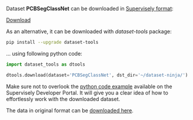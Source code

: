Dataset **PCBSegClassNet** can be downloaded in [Supervisely format](https://developer.supervisely.com/api-references/supervisely-annotation-json-format):

 [Download](https://assets.supervisely.com/supervisely-supervisely-assets-public/teams_storage/q/T/GT/BoQ9PKzp5CjME3M1UJ6vyy9dkHMLBmE1GLlB6AXUwENaPlhSJ9s3X6iSpOlRaEYHpeE1burJU6a82kqhoeRBFi7urLsfndClyTEI9LgRAmDc324BYUVkyotB8zvZ.tar)

As an alternative, it can be downloaded with *dataset-tools* package:
``` bash
pip install --upgrade dataset-tools
```

... using following python code:
``` python
import dataset_tools as dtools

dtools.download(dataset='PCBSegClassNet', dst_dir='~/dataset-ninja/')
```
Make sure not to overlook the [python code example](https://developer.supervisely.com/getting-started/python-sdk-tutorials/iterate-over-a-local-project) available on the Supervisely Developer Portal. It will give you a clear idea of how to effortlessly work with the downloaded dataset.

The data in original format can be [downloaded here](https://www.kaggle.com/datasets/aditidankar/pcbsegclassnet/download?datasetVersionNumber=1).